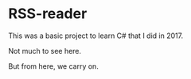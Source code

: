 # RSS-reader

This was a basic project to learn C# that I did in 2017.

Not much to see here.

But from here, we carry on.

